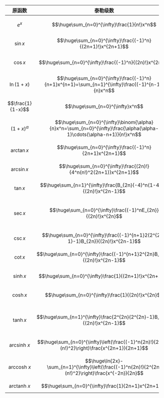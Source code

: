 
|         原函数          |                                                         泰勒级数                                                         |                  收敛域                   |
| :------------------: | :------------------------------------------------------------------------------------------------------------------: | :------------------------------------: |
|       $$e^x$$        |                                     $$\huge\sum_{n=0}^{\infty}\frac{1}{n!}x^n$$                                      |       $$x\in(-\infty,+\infty)$$        |
|      $$\sin x$$      |                              $$\huge\sum_{n=0}^{\infty}\frac{(-1)^n}{(2n+1)!}x^{2n+1}$$                              |       $$x\in(-\infty,+\infty)$$        |
|      $$\cos x$$      |                                $$\huge\sum_{n=0}^{\infty}\frac{(-1)^n}{(2n)!}x^{2n}$$                                |       $$x\in(-\infty,+\infty)$$        |
|     $$\ln(1+x)$$     |           $$\huge\sum_{n=0}^{\infty}\frac{(-1)^n}{n+1}x^{n+1}=\sum_{n=1}^{\infty}\frac{(-1)^{n-1}}{n}x^n$$           |             $$x\in(-1,1]$$             |
|  $$\frac{1}{1-x}$$   |                                           $$\huge\sum_{n=0}^{\infty}x^n$$                                            |             $$x\in(-1,1)$$             |
|   $$(1+x)^\alpha$$   | $$\huge\sum_{n=0}^{\infty}\binom{\alpha}{n}x^n=\sum_{n=0}^{\infty}\frac{\alpha(\alpha-1)\cdots(\alpha-n+1)}{n!}x^n$$ |             $$x\in(-1,1)$$             |
|    $$\arctan x$$     |                               $$\huge\sum_{n=0}^{\infty}\frac{(-1)^n}{2n+1}x^{2n+1}$$                                |             $$x\in[-1,1]$$             |
|    $$\arcsin x$$     |                          $$\huge\sum_{n=0}^{\infty}\frac{(2n)!}{4^n(n!)^2(2n+1)}x^{2n+1}$$                           |             $$x\in(-1,1)$$             |
|      $$\tan x$$      |                        $$\huge\sum_{n=1}^{\infty}\frac{B_{2n}(-4)^n(1-4^n)}{(2n)!}x^{2n-1}$$                         |             $$x\in(-1,1)$$             |
|      $$\sec x$$      |                             $$\huge\sum_{n=0}^{\infty}\frac{(-1)^nE_{2n}}{(2n)!}x^{2n}$$                             | $$x\in(-\frac{\pi}{2},\frac{\pi}{2})$$ |
|      $$\csc x$$      |                   $$\huge\sum_{n=0}^{\infty}\frac{(-1)^{n+1}2(2^{2n-1}-1)B_{2n}}{(2n)!}x^{2n-1}$$                    |            $$x\in(0,\pi)$$             |
|      $$\cot x$$      |                       $$\huge\sum_{n=0}^{\infty}\frac{(-1)^{n+1}2^{2n}B_{2n}}{(2n)!}x^{2n-1}$$                       |            $$x\in(0,\pi)$$             |
|     $$\sinh x$$      |                                $$\huge\sum_{n=0}^{\infty}\frac{1}{(2n+1)!}x^{2n+1}$$                                 |       $$x\in(-\infty,+\infty)$$        |
|     $$\cosh x$$      |                                  $$\huge\sum_{n=0}^{\infty}\frac{1}{(2n)!}x^{2n}$$                                   |       $$x\in(-\infty,+\infty)$$        |
|     $$\tanh x$$      |                       $$\huge\sum_{n=1}^{\infty}\frac{2^{2n}(2^{2n}-1)B_{2n}}{(2n)!}x^{2n-1}$$                       | $$x\in(-\frac{\pi}{2},\frac{\pi}{2})$$ |
| $$\text{arcsinh }x$$ |            $$\huge\sum_{n=0}^{\infty}\left(\frac{(-1)^n(2n)!}{2^{2n}(n!)^2}\right)\frac{x^{2n+1}}{2n+1}$$            |             $$x\in(-1,1)$$             |
| $$\text{arccosh }x$$ |         $$\huge\ln{2x}-\sum_{n=1}^{\infty}\left(\frac{(-1)^n(2n)!}{2^{2n}(n!)^2}\right)\frac{x^{-2n}}{2n}$$          |  $$x\in(-\infty,-1)\cup(1,+\infty)$$   |
| $$\text{arctanh }x$$ |                                  $$\huge\sum_{n=0}^{\infty}\frac{1}{2n+1}x^{2n+1}$$                                  |             $$x\in(-1,1)$$             |
 
